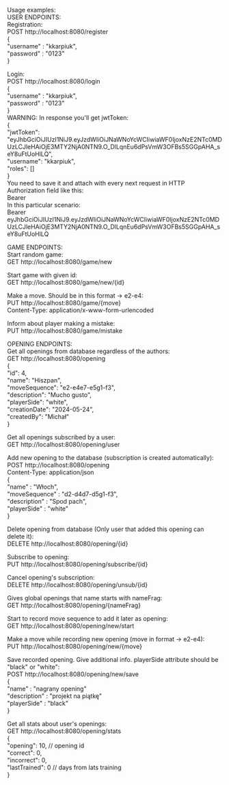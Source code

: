 Usage examples:  
USER ENDPOINTS:  
Registration:  
POST http://localhost:8080/register  
{  
    "username" : "kkarpiuk", \
    "password" : "0123" \
}

Login:  
POST http://localhost:8080/login  
{  
    "username" : "kkarpiuk",  
    "password" : "0123"  
}  
WARNING: In response you'll get jwtToken:  
{  
    "jwtToken": "eyJhbGciOiJIUzI1NiJ9.eyJzdWIiOiJNaWNoYcWCIiwiaWF0IjoxNzE2NTc0MDUzLCJleHAiOjE3MTY2NjA0NTN9.O_DlLqnEu6dPsVmW3OFBs5SGGpAHA_seY8uFtUoHlLQ",  
    "username": "kkarpiuk",  
    "roles": []  
}  
You need to save it and attach with every next request in HTTP Authorization field like this:  
Bearer <token>  
In this particular scenario:  
Bearer eyJhbGciOiJIUzI1NiJ9.eyJzdWIiOiJNaWNoYcWCIiwiaWF0IjoxNzE2NTc0MDUzLCJleHAiOjE3MTY2NjA0NTN9.O_DlLqnEu6dPsVmW3OFBs5SGGpAHA_seY8uFtUoHlLQ  

GAME ENDPOINTS:  
Start random game:  
GET http://localhost:8080/game/new  

Start game with given id:  
GET http://localhost:8080/game/new/{id}  

Make a move. Should be in this format -> e2-e4:  
PUT http://localhost:8080/game/{move}  
Content-Type: application/x-www-form-urlencoded  

Inform about player making a mistake:  
PUT http://localhost:8080/game/mistake  

OPENING ENDPOINTS:  
Get all openings from database regardless of the authors:  
GET http://localhost:8080/opening  
    {  
        "id": 4,  
        "name": "Hiszpan",  
        "moveSequence": "e2-e4e7-e5g1-f3",  
        "description": "Mucho gusto",  
        "playerSide": "white",  
        "creationDate": "2024-05-24",  
        "createdBy": "Michał"  
    }  

Get all openings subscribed by a user:  
GET http://localhost:8080/opening/user  

Add new opening to the database (subscription is created automatically):  
POST http://localhost:8080/opening  
Content-Type: application/json  
{  
    "name" : "Włoch",  
    "moveSequence" : "d2-d4d7-d5g1-f3",  
    "description" : "Spod pach",  
    "playerSide" : "white"  
}  

Delete opening from database (Only user that added this opening can delete it):  
DELETE http://localhost:8080/opening/{id}  

Subscribe to opening:  
PUT http://localhost:8080/opening/subscribe/{id}  

Cancel opening's subscription:  
DELETE http://localhost:8080/opening/unsub/{id}  

Gives global openings that name starts with nameFrag:  
GET http://localhost:8080/opening/{nameFrag}  

Start to record move sequence to add it later as opening:  
GET http://localhost:8080/opening/new/start  

Make a move while recording new opening (move in format -> e2-e4):  
PUT http://localhost:8080/opening/new/{move}  

Save recorded opening. Give additional info. playerSide attribute should be "black" or "white":  
POST http://localhost:8080/opening/new/save  
{  
    "name" : "nagrany opening"  
    "description" : "projekt na piątkę"  
    "playerSide" : "black"  
}  

Get all stats about user's openings:  
GET http://localhost:8080/opening/stats  
{  
    "opening": 10,      // opening id  
    "correct": 0,  
    "incorrect": 0,  
    "lastTrained": 0    // days from lats training  
}  
